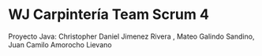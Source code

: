 # WJ Carpintería Team Scrum 4
 Proyecto Java:
 Christopher Daniel Jimenez Rivera ,
 Mateo Galindo Sandino,
 Juan Camilo Amorocho Lievano
